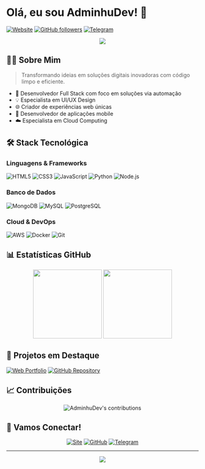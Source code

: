 # Olá, eu sou AdminhuDev! 👋

[![Website](https://img.shields.io/website?url=https%3A%2F%2Fadminhudev.site&up_message=online&down_message=offline&style=for-the-badge)](https://adminhudev.site)
[![GitHub followers](https://img.shields.io/github/followers/AdminhuDev?style=for-the-badge&logo=github)](https://github.com/AdminhuDev?tab=followers)
[![Telegram](https://img.shields.io/badge/Telegram-@Analista__Adminhu-blue?style=for-the-badge&logo=telegram)](https://t.me/Analista_Adminhu)

<div align="center">
  <img src="https://readme-typing-svg.herokuapp.com/?lines=Desenvolvedor+Full+Stack;UI/UX+Designer;+5+Anos+de+Experiência&center=true&width=380&height=45">
</div>

## 👨‍💻 Sobre Mim
 
> Transformando ideias em soluções digitais inovadoras com código limpo e eficiente.

- 🚀 Desenvolvedor Full Stack com foco em soluções via automação
- 💡 Especialista em UI/UX Design
- 🌐 Criador de experiências web únicas
- 📱 Desenvolvedor de aplicações mobile
- ☁️ Especialista em Cloud Computing

## 🛠️ Stack Tecnológica

### Linguagens & Frameworks
![HTML5](https://img.shields.io/badge/HTML5-E34F26?style=for-the-badge&logo=html5&logoColor=white)
![CSS3](https://img.shields.io/badge/CSS3-1572B6?style=for-the-badge&logo=css3&logoColor=white)
![JavaScript](https://img.shields.io/badge/JavaScript-F7DF1E?style=for-the-badge&logo=javascript&logoColor=black)
![Python](https://img.shields.io/badge/Python-3776AB?style=for-the-badge&logo=python&logoColor=white)
![Node.js](https://img.shields.io/badge/Node.js-43853D?style=for-the-badge&logo=node.js&logoColor=white)

### Banco de Dados
![MongoDB](https://img.shields.io/badge/MongoDB-4EA94B?style=for-the-badge&logo=mongodb&logoColor=white)
![MySQL](https://img.shields.io/badge/MySQL-00000F?style=for-the-badge&logo=mysql&logoColor=white)
![PostgreSQL](https://img.shields.io/badge/PostgreSQL-316192?style=for-the-badge&logo=postgresql&logoColor=white)

### Cloud & DevOps
![AWS](https://img.shields.io/badge/AWS-232F3E?style=for-the-badge&logo=amazon-aws&logoColor=white)
![Docker](https://img.shields.io/badge/Docker-2496ED?style=for-the-badge&logo=docker&logoColor=white)
![Git](https://img.shields.io/badge/Git-F05032?style=for-the-badge&logo=git&logoColor=white)

## 📊 Estatísticas GitHub

<div align="center">
  <img height="180em" src="https://github-readme-stats.vercel.app/api?username=AdminhuDev&show_icons=true&theme=dark&include_all_commits=true&count_private=true"/>
  <img height="180em" src="https://github-readme-stats.vercel.app/api/top-langs/?username=AdminhuDev&layout=compact&langs_count=7&theme=dark"/>
</div>

## 🌟 Projetos em Destaque

[![Web Portfolio](https://img.shields.io/badge/🌐_Portfolio-adminhudev.site-00ff88?style=for-the-badge)](https://adminhudev.site)
[![GitHub Repository](https://img.shields.io/badge/📁_Código_Fonte-web--site-181717?style=for-the-badge&logo=github)](https://github.com/AdminhuDev/web-site)

## 📈 Contribuições

<div align="center">
  <img src="https://github-readme-streak-stats.herokuapp.com/?user=AdminhuDev&theme=dark" alt="AdminhuDev's contributions"/>
</div>

## 🤝 Vamos Conectar!

<div align="center">
  
[![Site](https://img.shields.io/badge/🌐_Site_Oficial-adminhudev.site-00ff88?style=for-the-badge)](https://adminhudev.site)
[![GitHub](https://img.shields.io/badge/GitHub-AdminhuDev-181717?style=for-the-badge&logo=github)](https://github.com/AdminhuDev)
[![Telegram](https://img.shields.io/badge/Telegram-@Analista__Adminhu-26A5E4?style=for-the-badge&logo=telegram)](https://t.me/Analista_Adminhu)

</div>

---

<div align="center">
  <img src="https://komarev.com/ghpvc/?username=AdminhuDev&color=blueviolet&style=for-the-badge"/>
</div>
